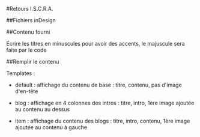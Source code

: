 #Retours I.S.C.R.A.

##Fichiers inDesign

##Contenu fourni

Écrire les titres en minuscules pour avoir des accents, le majuscule sera faite par le code

##Remplir le contenu

Templates :
- default :
affichage du contenu de base : titre, contenu, pas d'image d'en-tête

- blog :
affichage en 4 colonnes des intros : titre, intro, 1ère image ajoutée au contenu au dessus

- item :
affichage du contenu des blogs : titre, intro, contenu, 1ère image ajoutée au contenu à gauche
